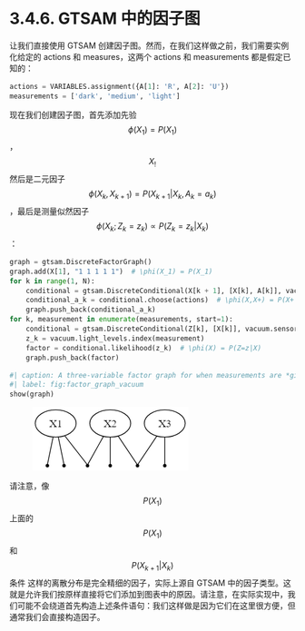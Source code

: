 # 3.4.6. GTSAM 中的因子图

让我们直接使用 GTSAM 创建因子图。然而，在我们这样做之前，我们需要实例化给定的 actions 和 measures，这两个 actions 和 measurements 都是假定已知的：

```python
actions = VARIABLES.assignment({A[1]: 'R', A[2]: 'U'})
measurements = ['dark', 'medium', 'light']
```

现在我们创建因子图，首先添加先验$$\phi(X_1)=P(X_1)$$
，$$X_!$$
然后是二元因子$$\phi(X_k,X_{k+1})=P(X_{k+1}|X_k,A_k=a_k)$$
，最后是测量似然因子$$\phi(X_k;Z_k=z_k)  \propto  P(Z_k =z_k|X_k)$$
：

```python
graph = gtsam.DiscreteFactorGraph()
graph.add(X[1], "1 1 1 1 1")  # \phi(X_1) = P(X_1)
for k in range(1, N):
    conditional = gtsam.DiscreteConditional(X[k + 1], [X[k], A[k]], vacuum.action_spec)
    conditional_a_k = conditional.choose(actions)  # \phi(X,X+) = P(X+|X,A=a)
    graph.push_back(conditional_a_k)
for k, measurement in enumerate(measurements, start=1):
    conditional = gtsam.DiscreteConditional(Z[k], [X[k]], vacuum.sensor_spec)
    z_k = vacuum.light_levels.index(measurement)
    factor = conditional.likelihood(z_k)  # \phi(X) = P(Z=z|X)
    graph.push_back(factor)
```

```python
#| caption: A three-variable factor graph for when measurements are *given*
#| label: fig:factor_graph_vacuum
show(graph)
```

<figure><img src="../../.gitbook/assets/image (1) (1).png" alt=""><figcaption></figcaption></figure>

请注意，像$$P(X_1)$$
上面的$$P(X_1)$$和 $$P(X_{k+1}|X_k)$$条件
这样的离散分布是完全精细的因子，实际上源自 GTSAM 中的因子类型。这就是允许我们按原样直接将它们添加到图表中的原因。请注意，在实际实现中，我们可能不会绕道首先构造上述条件语句：我们这样做是因为它们在这里很方便，但通常我们会直接构造因子。
